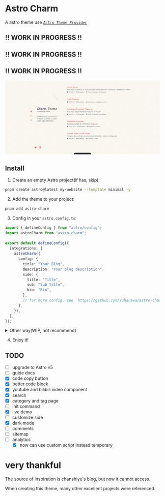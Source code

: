 # Astro Charm

A astro theme use [`Astro Theme Provider`](https://github.com/astrolicious/astro-theme-provider)

## ‼️ WORK IN PROGRESS ‼️

## ‼️ WORK IN PROGRESS ‼️

## ‼️ WORK IN PROGRESS ‼️

![screenshot-2024-12-04](docs/screenshot-2024-12-04.png "screenshot-2024-12-04")

## Install

1. Create an empty Astro project(if has, skip):

```bash
pnpm create astro@latest my-website --template minimal -y
```

2. Add the theme to your project:

<!-- ```bash
pnpm astro add astro-charm
``` -->

```bash
pnpm add astro-charm
```

3. Config in your `astro.config.ts`:

```ts
import { defineConfig } from "astro/config";
import astroCharm from "astro-charm";

export default defineConfig({
  integrations: [
    astroCharm({
      config: {
        title: "Your Blog",
        description: "Your blog description",
        side: {
          title: "Title",
          sub: "Sub Title",
          bio: "Bio",
        },
        // for more config, see `https://github.com/Yuhanawa/astro-charm/blob/main/package/index.ts#L55-L117`
      },
    }),
  ],
});
```

<details>
  <summary>Other way(WIP, not recommend)</summary>

edit your `astro.config.ts`

```ts
import { defineConfig } from "astro/config";
import astroCharm from "astro-charm";

export default defineConfig({
  integrations: [astroCharm()],
});
```

and run

```bash
pnpm create astro-theme@latest init astro-charm
```

</details>

4. Enjoy it!

## TODO

- [ ] upgrade to Astro v5
- [ ] guide docs
- [x] code copy button
- [x] better code block
- [x] youtube and bilibili video component
- [x] search
- [x] category and tag page
- [ ] init command
- [x] live demo
- [ ] customize side
- [x] dark mode
- [ ] comments
- [ ] sitemap
- [ ] analytics
  - [x] now can use custom script instead temporary

# very thankful

The source of inspiration is chanshiyu's blog, but now it cannot access.

When creating this theme, many other excellent projects were referenced.
